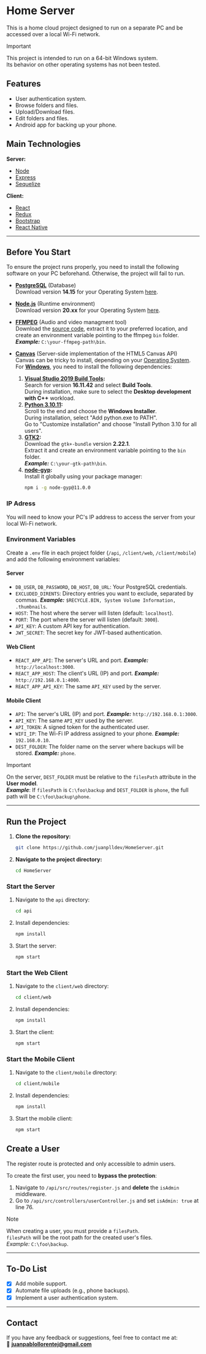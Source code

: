 # Home Server

This is a home cloud project designed to run on a separate PC and be accessed over a local Wi-Fi network.

> [!IMPORTANT]
> This project is intended to run on a 64-bit Windows system.  
> Its behavior on other operating systems has not been tested.

## Features

- User authentication system.
- Browse folders and files.
- Upload/Download files.
- Edit folders and files.
- Android app for backing up your phone.


## Main Technologies

**Server:**
- [Node](https://nodejs.org/en)
- [Express](https://expressjs.com/)
- [Sequelize](https://sequelize.org/)

**Client:**
- [React](https://react.dev/)
- [Redux](https://redux.js.org/)
- [Bootstrap](https://getbootstrap.com/)
- [React Native](https://reactnative.dev/)

---

## Before You Start

To ensure the project runs properly, you need to install the following software on your PC beforehand. Otherwise, the project will fail to run.

- **[PostgreSQL](https://www.postgresql.org/)** (Database)  
  Download version **14.15** for your Operating System [here](https://www.enterprisedb.com/downloads/postgres-postgresql-downloads).

- **[Node.js](https://www.postgresql.org/)** (Runtime environment)  
  Download version **20.xx** for your Operating System [here](https://nodejs.org/en/download/prebuilt-installer).

- **[FFMPEG](https://www.ffmpeg.org/)** (Audio and video managment tool)  
  Download the [source code](https://www.ffmpeg.org/download.html), extract it to your preferred location, and create an environment variable pointing to the ffmpeg `bin` folder.  
  ***Example:*** `C:\your-ffmpeg-path\bin`.

- **[Canvas](https://github.com/Automattic/node-canvas/)** (Server-side implementation of the HTML5 Canvas API)  
  Canvas can be tricky to install, depending on your [Operating System](https://github.com/Automattic/node-canvas#installation).  
  For **[Windows](https://github.com/Automattic/node-canvas/wiki/Installation:-Windows)**, you need to install the following dependencies:
  
  1. **[Visual Studio 2019 Build Tools](https://learn.microsoft.com/en-us/visualstudio/releases/2019/history#release-dates-and-build-numbers):**  
    Search for version **16.11.42** and select **Build Tools**.  
    During installation, make sure to select the **Desktop development with C++** workload.
  2. **[Python 3.10.11](https://www.python.org/downloads/release/python-31011/):**  
    Scroll to the end and choose the **Windows Installer**.  
    During installation, select "Add python.exe to PATH".  
    Go to "Customize installation" and choose "Install Python 3.10 for all users".
  3. **[GTK2](https://download.gnome.org/binaries/win64/gtk+/2.22/):**  
     Download the `gtk+-bundle` version **2.22.1**.  
     Extract it and create an environment variable pointing to the `bin` folder.  
     ***Example:*** `C:\your-gtk-path\bin`.
  4. **[node-gyp](https://github.com/nodejs/node-gyp/#on-windows):**  
     Install it globally using your package manager:  
     ```bash
     npm i -g node-gyp@11.0.0
     ```

### IP Adress

You will need to know your PC's IP address to access the server from your local Wi-Fi network.

### Environment Variables

Create a `.env` file in each project folder (`/api`, `/client/web`, `/client/mobile`) and add the following environment variables:

#### Server

- `DB_USER`, `DB_PASSWORD`, `DB_HOST`, `DB_URL`: Your PostgreSQL credentials.
- `EXCLUDED_DIRENTS`: Directory entries you want to exclude, separated by commas. ***Example:*** `$RECYCLE.BIN, System Volume Information, .thumbnails`.
- `HOST`: The host where the server will listen (default: `localhost`).
- `PORT`: The port where the server will listen (default: `3000`).
- `API_KEY`: A custom API key for authentication.
- `JWT_SECRET`: The secret key for JWT-based authentication.

#### Web Client

- `REACT_APP_API`: The server's URL and port. ***Example:*** `http://localhost:3000`.
- `REACT_APP_HOST`: The client's URL (IP) and port. ***Example:*** `http://192.168.0.1:4000`.
- `REACT_APP_API_KEY`: The same `API_KEY` used by the server.

#### Mobile Client

- `API`: The server's URL (IP) and port. ***Example:*** `http://192.168.0.1:3000`.
- `API_KEY`: The same `API_KEY` used by the server.
- `API_TOKEN`: A signed token for the authenticated user.
- `WIFI_IP`: The Wi-Fi IP address assigned to your phone. ***Example:*** `192.168.0.10`.
- `DEST_FOLDER`: The folder name on the server where backups will be stored. ***Example:*** `phone`.

> [!IMPORTANT]  
> On the server, `DEST_FOLDER` must be relative to the `filesPath` attribute in the **User model**.  
> ***Example***: If `filesPath` is `C:\foo\backup` and `DEST_FOLDER` is `phone`, the full path will be `C:\foo\backup\phone`.

---

## Run the Project

1. **Clone the repository:**
   ```bash
   git clone https://github.com/juanplldev/HomeServer.git
   ```

2. **Navigate to the project directory:**
   ```bash
   cd HomeServer
   ```

### Start the Server

1. Navigate to the `api` directory:
   ```bash
   cd api
   ```

2. Install dependencies:
   ```bash
   npm install
   ```

3. Start the server:
   ```bash
   npm start
   ```

### Start the Web Client

1. Navigate to the `client/web` directory:
   ```bash
   cd client/web
   ```

2. Install dependencies:
   ```bash
   npm install
   ```

3. Start the client:
   ```bash
   npm start
   ```

### Start the Mobile Client

1. Navigate to the `client/mobile` directory:
   ```bash
   cd client/mobile
   ```

2. Install dependencies:
   ```bash
   npm install
   ```

3. Start the mobile client:
   ```bash
   npm start
   ```

## Create a User

The register route is protected and only accessible to admin users.

To create the first user, you need to **bypass the protection**:

1. Navigate to `/api/src/routes/register.js` and **delete** the `isAdmin` middleware.
2. Go to `/api/src/controllers/userController.js` and set `isAdmin: true` at line 76.

> [!NOTE]  
> When creating a user, you must provide a `filesPath`.  
> `filesPath` will be the root path for the created user's files.  
> *Example:* `C:\foo\backup`.

---

## To-Do List

- [X] Add mobile support.
- [X] Automate file uploads (e.g., phone backups).
- [X] Implement a user authentication system.

---

## Contact

If you have any feedback or suggestions, feel free to contact me at:  
📧 **juanpablollorentej@gmail.com**